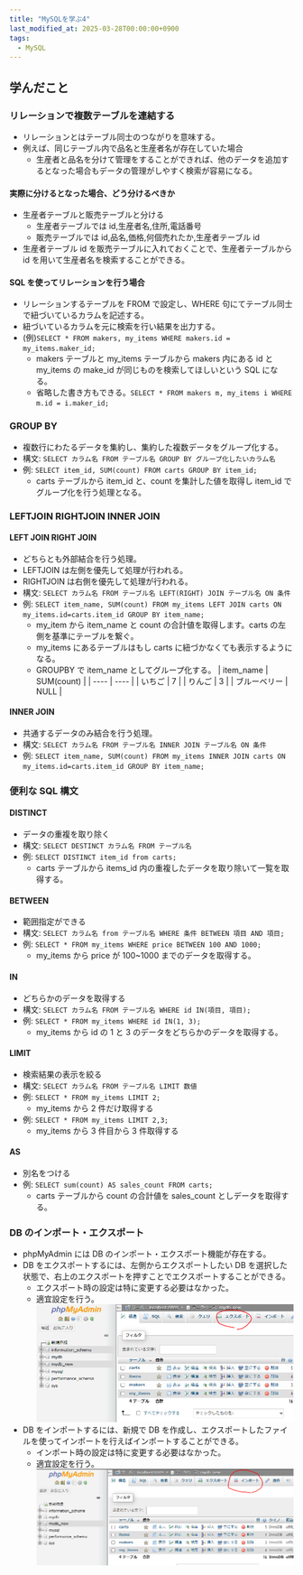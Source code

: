 ```yaml
---
title: "MySQLを学ぶ4"
last_modified_at: 2025-03-28T00:00:00+0900
tags:
  - MySQL
---
```


## 学んだこと

### リレーションで複数テーブルを連結する

- リレーションとはテーブル同士のつながりを意味する。
- 例えば、同じテーブル内で品名と生産者名が存在していた場合
  - 生産者と品名を分けて管理をすることができれば、他のデータを追加するとなった場合もデータの管理がしやすく検索が容易になる。

#### 実際に分けるとなった場合、どう分けるべきか

- 生産者テーブルと販売テーブルと分ける
  - 生産者テーブルでは id,生産者名,住所,電話番号
  - 販売テーブルでは id,品名,価格,何個売れたか,生産者テーブル id
- 生産者テーブル id を販売テーブルに入れておくことで、生産者テーブルから id を用いて生産者名を検索することができる。

#### SQL を使ってリレーションを行う場合

- リレーションするテーブルを FROM で設定し、WHERE 句にてテーブル同士で紐づいているカラムを記述する。
- 紐づいているカラムを元に検索を行い結果を出力する。
- (例)`SELECT * FROM makers, my_items WHERE makers.id = my_items.maker_id;`
  - makers テーブルと my_items テーブルから makers 内にある id と my_items の make_id が同じものを検索してほしいという SQL になる。
  - 省略した書き方もできる。`SELECT * FROM makers m, my_items i WHERE m.id = i.maker_id;`

### GROUP BY

- 複数行にわたるデータを集約し、集約した複数データをグループ化する。
- 構文: `SELECT カラム名 FROM テーブル名 GROUP BY グループ化したいカラム名`
- 例: `SELECT item_id, SUM(count) FROM carts GROUP BY item_id;`
  - carts テーブルから item_id と、count を集計した値を取得し item_id でグループ化を行う処理となる。

### LEFTJOIN RIGHTJOIN INNER JOIN

#### LEFT JOIN RIGHT JOIN

- どちらとも外部結合を行う処理。
- LEFTJOIN は左側を優先して処理が行われる。
- RIGHTJOIN は右側を優先して処理が行われる。
- 構文: `SELECT カラム名 FROM テーブル名 LEFT(RIGHT) JOIN テーブル名 ON 条件`
- 例: `SELECT item_name, SUM(count) FROM my_items LEFT JOIN carts ON my_items.id=carts.item_id GROUP BY item_name;`
  - my_item から item_name と count の合計値を取得します。carts の左側を基準にテーブルを繋ぐ。
  - my_items にあるテーブルはもし carts に紐づかなくても表示するようになる。
  - GROUPBY で item_name としてグループ化する。
    | item_name | SUM(count) |
    | ---- | ---- |
    | いちご | 7 |
    | りんご | 3 |
    | ブルーベリー | NULL |

#### INNER JOIN

- 共通するデータのみ結合を行う処理。
- 構文: `SELECT カラム名 FROM テーブル名 INNER JOIN テーブル名 ON 条件`
- 例: `SELECT item_name, SUM(count) FROM my_items INNER JOIN carts ON my_items.id=carts.item_id GROUP BY item_name;`

### 便利な SQL 構文

#### DISTINCT

- データの重複を取り除く
- 構文: `SELECT DESTINCT カラム名 FROM テーブル名`
- 例: `SELECT DISTINCT item_id from carts;`
  - carts テーブルから items_id 内の重複したデータを取り除いて一覧を取得する。

#### BETWEEN

- 範囲指定ができる
- 構文: `SELECT カラム名 from テーブル名 WHERE 条件 BETWEEN 項目 AND 項目;`
- 例: `SELECT * FROM my_items WHERE price BETWEEN 100 AND 1000;`
  - my_items から price が 100~1000 までのデータを取得する。

#### IN

- どちらかのデータを取得する
- 構文: `SELECT カラム名 FROM テーブル名 WHERE id IN(項目, 項目);`
- 例: `SELECT * FROM my_items WHERE id IN(1, 3);`
  - my_items から id の 1 と 3 のデータをどちらかのデータを取得する。

#### LIMIT

- 検索結果の表示を絞る
- 構文: `SELECT カラム名 FROM テーブル名 LIMIT 数値`
- 例: `SELECT * FROM my_items LIMIT 2;`
  - my_items から 2 件だけ取得する
- 例: `SELECT * FROM my_items LIMIT 2,3;`
  - my_items から 3 件目から 3 件取得する

#### AS

- 別名をつける
- 例: `SELECT sum(count) AS sales_count FROM carts;`
  - carts テーブルから count の合計値を sales_count としデータを取得する。

### DB のインポート・エクスポート

- phpMyAdmin には DB のインポート・エクスポート機能が存在する。
- DB をエクスポートするには、左側からエクスポートしたい DB を選択した状態で、右上のエクスポートを押すことでエクスポートすることができる。
  - エクスポート時の設定は特に変更する必要はなかった。
  - 適宜設定を行う。
    ![alt text](/assets/images/20250331/image.png)
- DB をインポートするには、新規で DB を作成し、エクスポートしたファイルを使ってインポートを行えばインポートすることができる。
  - インポート時の設定は特に変更する必要はなかった。
  - 適宜設定を行う。
    ![alt text](/assets/images/20250331/image-1.png)

